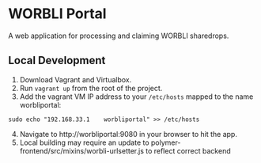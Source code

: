 # WORBLI Portal

A web application for processing and claiming WORBLI sharedrops.

## Local Development

1. Download Vagrant and Virtualbox.
2. Run `vagrant up` from the root of the project.
3. Add the vagrant VM IP address to your `/etc/hosts` mapped to the name worbliportal:
```
sudo echo "192.168.33.1    worbliportal" >> /etc/hosts
```
4. Navigate to http://worbliportal:9080 in your browser to hit the app.
5. Local building may require an update to polymer-frontend/src/mixins/worbli-urlsetter.js to reflect correct backend

